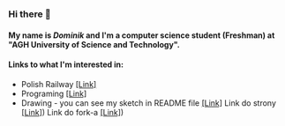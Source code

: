 ### Hi there 👋

#### My name is *Dominik* and I'm a **computer science** student (Freshman) at "AGH University of Science and Technology".

#### Links to what I'm interested in:
* Polish Railway [\[Link\]](https://en.wikipedia.org/wiki/Rail_transport_in_Poland)
* Programing [\[Link\]](https://en.wikipedia.org/wiki/C_(programming_language))
* Drawing - you can see my sketch in README file [\[Link\]](https://github.com/AGH-Narzedzia-Informatyczne-2021-2022/Pisali-Hello-World-w-przedszk)
Link do strony [\[Link\]](https://dominikbreksa.github.io/))
Link do fork-a [\[Link\]](https://github.com/DominikBreksa/Detectron))
<!--
**DominikBreksa/DominikBreksa** is a ✨ _special_ ✨ repository because its `README.md` (this file) appears on your GitHub profile.

Here are some ideas to get you started:

- 🔭 I’m currently working on ...
- 🌱 I’m currently learning ...
- 👯 I’m looking to collaborate on ...
- 🤔 I’m looking for help with ...
- 💬 Ask me about ...
- 📫 How to reach me: ...
- 😄 Pronouns: ...
- ⚡ Fun fact: ...
-->
